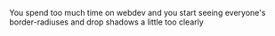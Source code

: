 You spend too much time on webdev and you start seeing everyone's border-radiuses and drop shadows a little too clearly


